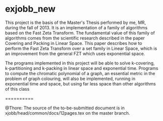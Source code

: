exjobb_new
==========

This project is the basis of the Master's Thesis performed by me, MR, during the fall of 2013. It is an implementation of a family of algorithms based on the Fast Zeta Transform. The fundamental value of this family of algorithms comes from the scientific research described in the paper Covering and Packing in Linear Space. This paper describes how to perform the Fast Zeta Transform over a set family in Linear Space, which is an improvement from the general FZT which uses exponential space.

The programs implemented in this project will be able to solve k-covering, k-partitioning and k-packing in linear space and exponential time. Programs to compute the chromatic polynomial of a graph, an essential metric in the problem of graph colouring, will also be implemented, running in exponential time and space, but using far less space than other algorithms of this class

==========

@Thore:
The source of the to-be-submitted document is in xjobb/head/common/docs/12pages.tex on the master branch.
